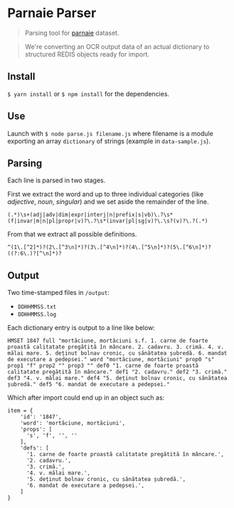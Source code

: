 # Parnaie Parser

> Parsing tool for [parnaie](https://github.com/danakim/parnaie) dataset.

> We're converting an OCR output data of an actual dictionary to structured REDIS objects ready for import.

## Install

`$ yarn install` or `$ npm install` for the dependencies.

## Use

Launch with `$ node parse.js filename.js` where filename is a module exporting an array `dictionary` of strings (example in `data-sample.js`).

## Parsing

Each line is parsed in two stages.

First we extract the word and up to three individual categories (like _adjective_, _noun_, _singular_) and we set aside the remainder of the line.

```
(.*)\s+(adj|adv|dim|expr|interj|n|prefix|s|vb)\.?\s*(f|invar|m|n|pl|propr|v)?\.?\s*(invar|pl|sg|v)?\.\s?(v)?\.?(.*)
```

From that we extract all possible definitions.

```
^(1\.[^2]*)?(2\.[^3\n]*)?(3\.[^4\n]*)?(4\.[^5\n]*)?(5\.[^6\n]*)?((?:6\.)?[^\n]*)?
```


## Output

Two time-stamped files in `/output`:

* `DDHHMMSS.txt`
* `DDHHMMSS.log`

Each dictionary entry is output to a line like below:

```
HMSET 1847 full "mortăciune, mortăciuni s.f. 1. carne de foarte proastă calitatate pregătită în mâncare. 2. cadavru. 3. crimă. 4. v. mălai mare. 5. deținut bolnav cronic, cu sănătatea șubredă. 6. mandat de executare a pedepsei." word "mortăciune, mortăciuni" prop0 "s" prop1 "f" prop2 "" prop3 "" def0 "1. carne de foarte proastă calitatate pregătită în mâncare." def1 "2. cadavru." def2 "3. crimă." def3 "4. v. mălai mare." def4 "5. deținut bolnav cronic, cu sănătatea șubredă." def5 "6. mandat de executare a pedepsei."
```

Which after import could end up in an object such as:

```
item = {
    'id': '1847',
    'word': 'mortăciune, mortăciuni',
    'props': [
      's', 'f', '', ''
    ],
    'defs': [
      '1. carne de foarte proastă calitatate pregătită în mâncare.',
      '2. cadavru.',
      '3. crimă.',
      '4. v. mălai mare.',
      '5. deținut bolnav cronic, cu sănătatea șubredă.',
      '6. mandat de executare a pedepsei.',
    ]
}
```
